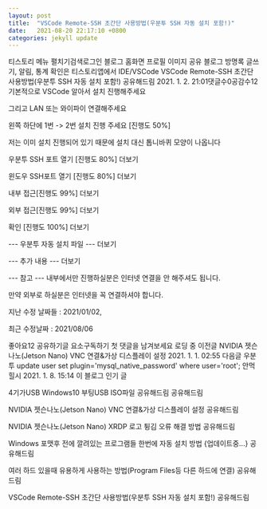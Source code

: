 ```yaml
---
layout: post
title:  "VSCode Remote-SSH 초간단 사용방법(우분투 SSH 자동 설치 포함!)"
date:   2021-08-20 22:17:10 +0800
categories: jekyll update
---
```

티스토리 메뉴 펼치기검색로그인
블로그 홈화면
프로필 이미지
공유 블로그
방명록
글쓰기, 알림, 통계 확인은 티스토리앱에서
IDE/VSCode
VSCode Remote-SSH 초간단 사용방법(우분투 SSH 자동 설치 포함!)
공유해드림
2021. 1. 2. 21:01댓글수0공감수12
기본적으로 VSCode 알아서 설치 진행해주세요

그리고 LAN 또는 와이파이 연결해주세요

 

왼쪽 하단에 1번 -> 2번 설치 진행 주세요 [진행도 50%]

저는 이미 설치 진행되어 있기 때문에 설치 대신 톱니바퀴 모양이 나옵니다

 

 

우분투 SSH 포트 열기 [진행도 80%]
더보기
 

윈도우 SSH포트 열기 [진행도 80%]
더보기
 

내부 접근[진행도 99%]
더보기
 

외부 접근[진행도 99%]
더보기
 

확인 [진행도 100%]
더보기
 

--- 우분투 자동 설치 파일 ---
더보기
 

--- 추가 내용 ---
더보기
 

--- 참고 ---
내부에서만 진행하실분은 인터넷 연결을 안 해주셔도 됩니다.

만약 외부로 하실분은 인터넷을 꼭 연결하셔야 합니다.

 

지난 수정 날짜들 : 2021/01/02, 

최근 수정날짜 : 2021/08/06


좋아요12
공유하기글 요소구독하기
첫 댓글을 남겨보세요
로딩 중
이전글
NVIDIA 젯슨나노(Jetson Nano) VNC 연결&가상 디스플레이 설정
2021. 1. 1. 02:55
다음글
우분투 update user set plugin='mysql_native_password' where user='root'; 안먹힐시
2021. 1. 8. 15:14
이 블로그 인기 글

4기가USB Windows10 부팅USB ISO파일 공유해드림
공유해드림

NVIDIA 젯슨나노(Jetson Nano) VNC 연결&가상 디스플레이 설정
공유해드림

NVIDIA 젯슨나노(Jetson Nano) XRDP 로고 튕김 오류 해결 방법
공유해드림

Windows 포맷후 전에 깔려있는 프로그램들 한번에 자동 설치 방법 {업데이트중...}
공유해드림

여러 하드 있을때 유용하게 사용하는 방법(Program Files등 다른 하드에 연결)
공유해드림

VSCode Remote-SSH 초간단 사용방법(우분투 SSH 자동 설치 포함!)
공유해드림